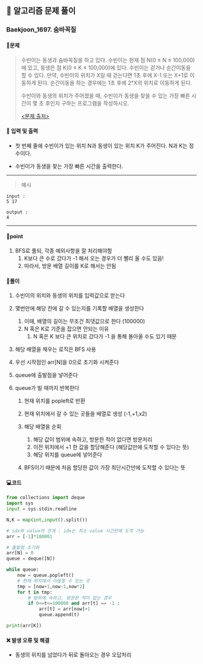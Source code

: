 ## 🐌 알고리즘 문제 풀이

### Baekjoon_1697. 숨바꼭질

#### 📒문제

> 수빈이는 동생과 숨바꼭질을 하고 있다. 수빈이는 현재 점 N(0 ≤ N ≤ 100,000)에 있고, 동생은 점 K(0 ≤ K ≤ 100,000)에 있다. 수빈이는 걷거나 순간이동을 할 수 있다. 만약, 수빈이의 위치가 X일 때 걷는다면 1초 후에 X-1 또는 X+1로 이동하게 된다. 순간이동을 하는 경우에는 1초 후에 2*X의 위치로 이동하게 된다.
>
> 수빈이와 동생의 위치가 주어졌을 때, 수빈이가 동생을 찾을 수 있는 가장 빠른 시간이 몇 초 후인지 구하는 프로그램을 작성하시오.
>
> [<문제 출처>](https://www.acmicpc.net/problem/1697)



#### :pushpin: 입력 및 출력

- 첫 번째 줄에 수빈이가 있는 위치 N과 동생이 있는 위치 K가 주어진다. N과 K는 정수이다.

- 수빈이가 동생을 찾는 가장 빠른 시간을 출력한다.



---

> 예시

```
input :
5 17

output :
4
```

----




#### 🚀point

1. BFS로 풀되, 각종 예외사항을 잘 처리해야함
   1. K보다 큰 수로 갔다가 -1 해서 오는 경우가 더 빨리 올 수도 있음!
   1. 따라서, 방문 배열 길이를 K로 해서는 안됨




#### 🔎풀이

1.  수빈이의 위치와 동생의 위치를 입력값으로 받는다
1.  몇번만에 해당 칸에 갈 수 있는지를 기록할 배열을 생성한다
    1.  이때, 배열의 길이는 무조건 최댓값으로 한다 (100000)
    1.  N 혹은 K로 기준을 잡으면 안되는 이유
        1.  N 혹은 K 보다 큰 위치로 갔다가 -1 을 통해 돌아올 수도 있기 때문

1.  해당 배열을 채우는 로직은 BFS 사용
1.  우선 시작점인 arr[N]을 0으로 초기화 시켜준다
1.  queue에 출발점을 넣어준다
1.  queue가 빌 때까지 반복한다
    1.  현재 위치를 popleft로 반환
    1.  현재 위치에서 갈 수 있는 곳들을 배열로 생성 (-1,+1,x2)
    1.  해당 배열을 순회
        1.  해당 값이 범위에 속하고, 방문한 적이 없다면 방문처리
        1.  이전 위치에서 +1 한 값을 할당해준다 (해당값만에 도착할 수 있다는 뜻)
        1.  해당 위치를 queue에 넣어준다

    1.  BFS이기 때문에 처음 할당한 값이 가장 최단시간만에 도착할 수 있다는 뜻




#### 💻코드

```python
from collections import deque
import sys
input = sys.stdin.readline

N,K = map(int,input().split())

# idx와 value의 관계 : idx는 최소 value 시간만에 도착 가능
arr = [-1]*100001

# 출발점 초기화
arr[N] = 0
queue = deque([N])

while queue:
    now = queue.popleft()
    # 현재 위치에서 이동할 수 있는 곳
    tmp = [now+1,now-1,now*2]
    for t in tmp:
        # 범위에 속하고, 방문한 적이 없는 경우
        if 0<=t<=100000 and arr[t] == -1 :
            arr[t] = arr[now]+1
            queue.append(t)

print(arr[K])
```



#### ❌ 발생 오류 및 해결

- 동생의 위치를 넘었다가 뒤로 돌아오는 경우 오답처리
